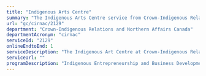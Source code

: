 ```yaml
---
title: "Indigenous Arts Centre"
summary: "The Indigenous Arts Centre service from Crown-Indigenous Relations and Northern Affairs Canada is available end-to-end online, according to the GC Service Inventory."
url: "gc/cirnac/2129"
department: "Crown-Indigenous Relations and Northern Affairs Canada"
departmentAcronym: "cirnac"
serviceId: "2129"
onlineEndtoEnd: 1
serviceDescription: "The Indigenous Art Centre at Crown-Indigenous Relations and Northern Affairs Canada (CIRNAC) is responsible for the development, preservation and promotion of the Indigenous Art Collection. The Collection represents works of art by Canadian First Nations, Inuit and Métis artists. The collection of over 4,900 works includes regional representation from prominent, mid-career and emerging artists of all major art media forms.  The Art Centre lends artwork for exhibitions at arts and cultural institutions, including art galleries and museums across Canada and internationally. The Art Centre also manages an active, bi-annual national acquisition program. During each nation-wide call for submissions, hundreds of works are reviewed by an Indigenous-led peer-jury comprised of members of the Indigenous arts community."
serviceUrl: ""
programDescription: "Indigenous Entrepreneurship and Business Development"
---
```

